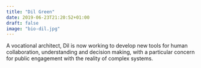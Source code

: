 ```yaml
---
title: "Dil Green"
date: 2019-06-23T21:20:52+01:00
draft: false
image: "bio-dil.jpg"
---
```

A vocational architect, Dil is now working to develop new tools for human collaboration, understanding and decision making, with a particular concern for public engagement with the reality of complex systems.
